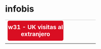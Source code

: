 # infobis

<table width="100%" align="center"><tbody>
<tr> 
<td class="one-column" style="border-top: 1px #cccccc solid">
  <a style="background-color: rgb(217, 14, 34); border-radius: 5px; text-align: center; margin-top: 0px; margin-bottom: 5px; width: 65%; color:#FFFFFF;text-decoration:none;display:inline-block;padding-top:10px;padding-bottom:10px; font-size: 19px;display: block;" href="https://federicopz.github.io/infobis/w31.html"><strong class="">w31 - UK visitas al extranjero</strong></a>
</center>
</td>
</tr>
</tbody></table> 
